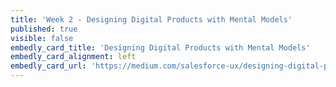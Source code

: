 ```yaml
---
title: 'Week 2 - Designing Digital Products with Mental Models'
published: true
visible: false
embedly_card_title: 'Designing Digital Products with Mental Models'
embedly_card_alignment: left
embedly_card_url: 'https://medium.com/salesforce-ux/designing-digital-products-with-mental-models-45ac5c0a9dc2'
---
```

